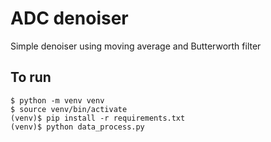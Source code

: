 # ADC denoiser

Simple denoiser using moving average and Butterworth filter

## To run

```
$ python -m venv venv 
$ source venv/bin/activate
(venv)$ pip install -r requirements.txt 
(venv)$ python data_process.py
```
